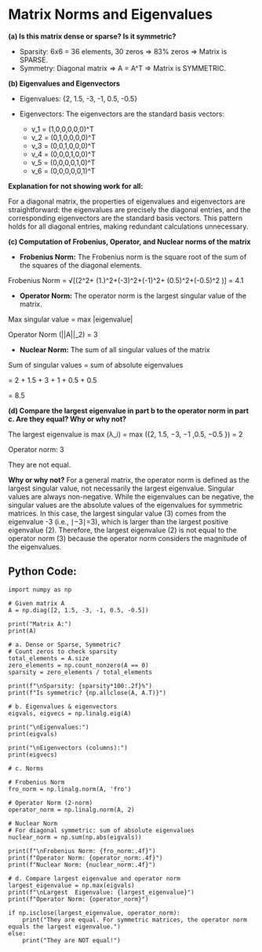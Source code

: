 # Matrix Norms and Eigenvalues

**(a) Is this matrix dense or sparse? Is it symmetric?**
  - Sparsity: 6x6 = 36 elements, 30 zeros => 83% zeros => Matrix is SPARSE.
  - Symmetry: Diagonal matrix => A = A^T => Matrix is SYMMETRIC.


**(b) Eigenvalues and Eigenvectors**
  - Eigenvalues: {2, 1.5, -3, -1, 0.5, -0.5}
  - Eigenvectors: The eigenvectors are the standard basis vectors:

	- v_1 = (1,0,0,0,0,0)^T
	- v_2 = (0,1,0,0,0,0)^T
	- v_3 = (0,0,1,0,0,0)^T
	- v_4 = (0,0,0,1,0,0)^T
	- v_5 = (0,0,0,0,1,0)^T
	- v_6 = (0,0,0,0,0,1)^T

**Explanation for not showing work for all:** 

For a diagonal matrix, the properties of eigenvalues and eigenvectors are straightforward: the eigenvalues are precisely the diagonal entries, and the corresponding eigenvectors are the standard basis vectors. This pattern holds for all diagonal entries, making redundant calculations unnecessary.

**(c) Computation of Frobenius, Operator, and Nuclear norms of the matrix**
- **Frobenius Norm:** The Frobenius norm is the square root of the sum of the squares of the diagonal elements. 

Frobenius Norm = √[(2^2+ (1.)^2+(-3)^2+(-1)^2+ (0.5)^2+(-0.5)^2 )] = 4.1

- **Operator Norm:** The operator norm is the largest singular value of the matrix.

Max singular value = max |eigenvalue| 

Operator Norm (||A||_2)  = 3

- **Nuclear Norm:** The sum of all singular values of the matrix

Sum of singular values 		= sum of absolute eigenvalues

=  2 + 1.5 + 3 + 1 + 0.5 + 0.5 

= 8.5

**(d) Compare the largest eigenvalue in part b to the operator norm in part c. Are they equal? Why or why not?**

The largest eigenvalue is max (λ_i) = max ({2, 1.5, −3, −1 ,0.5, −0.5 })   = 2

Operator norm: 3

They are not equal. 

**Why or why not?**
For a general matrix, the operator norm is defined as the largest singular value, not necessarily the largest eigenvalue. Singular values are always non-negative. While the eigenvalues can be negative, the singular values are the absolute values of the eigenvalues for symmetric matrices. In this case, the largest singular value (3) comes from the eigenvalue -3 (i.e., ∣−3∣=3), which is larger than the largest positive eigenvalue (2). Therefore, the largest eigenvalue (2) is not equal to the operator norm (3) because the operator norm considers the magnitude of the eigenvalues.


## Python Code: 
```
import numpy as np

# Given matrix A
A = np.diag([2, 1.5, -3, -1, 0.5, -0.5])

print("Matrix A:")
print(A)

# a. Dense or Sparse, Symmetric?
# Count zeros to check sparsity
total_elements = A.size
zero_elements = np.count_nonzero(A == 0)
sparsity = zero_elements / total_elements

print(f"\nSparsity: {sparsity*100:.2f}%")
print(f"Is symmetric? {np.allclose(A, A.T)}")

# b. Eigenvalues & eigenvectors
eigvals, eigvecs = np.linalg.eig(A)

print("\nEigenvalues:")
print(eigvals)

print("\nEigenvectors (columns):")
print(eigvecs)

# c. Norms

# Frobenius Norm
fro_norm = np.linalg.norm(A, 'fro')

# Operator Norm (2-norm)
operator_norm = np.linalg.norm(A, 2)

# Nuclear Norm 
# For diagonal symmetric: sum of absolute eigenvalues
nuclear_norm = np.sum(np.abs(eigvals))

print(f"\nFrobenius Norm: {fro_norm:.4f}")
print(f"Operator Norm: {operator_norm:.4f}")
print(f"Nuclear Norm: {nuclear_norm:.4f}")

# d. Compare largest eigenvalue and operator norm
largest_eigenvalue = np.max(eigvals)
print(f"\nLargest  Eigenvalue: {largest_eigenvalue}")
print(f"Operator Norm: {operator_norm}")

if np.isclose(largest_eigenvalue, operator_norm):
    print("They are equal. For symmetric matrices, the operator norm equals the largest eigenvalue.")
else:
    print("They are NOT equal!")
```

